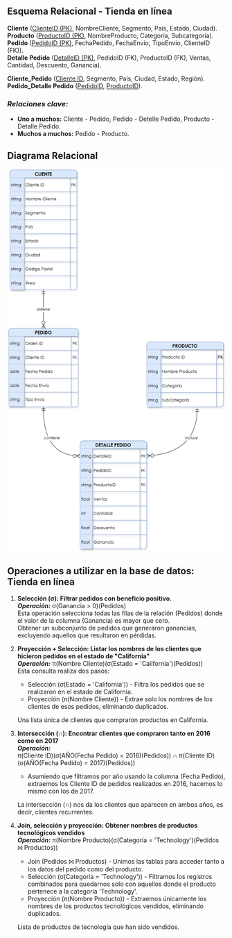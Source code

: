 ## Esquema Relacional - Tienda en línea

**Cliente** (<u>ClienteID (PK)</u>, NombreCliente, Segmento, País, Estado, Ciudad).  
**Producto** (<u>ProductoID (PK)</U>, NombreProducto, Categoría, Subcategoría).  
**Pedido** (<u>PedidoID (PK)</u>, FechaPedido, FechaEnvio, TipoEnvio, ClienteID (FK)).  
**Detalle Pedido** (<u>DetalleID (PK)</u>, PedidoID (FK), ProductoID (FK), Ventas, Cantidad, Descuento, Ganancia).  

**Cliente_Pedido** (<u>Cliente ID</u>, Segmento, País, Ciudad, Estado, Región).  
**Pedido_Detalle Pedido** (<u>PedidoID</u>, <u>ProductoID</u>).


### _Relaciones clave:_

 - **Uno a muchos:** Cliente - Pedido, Pedido - Detelle Pedido, Producto - Detalle Pedido.
 - **Muchos a muchos:** Pedido - Producto. 

 ## Diagrama Relacional
 
 ![Diagrama E-R](DiagramaE-R.drawio.png)

## Operaciones a utilizar en la base de datos: Tienda en línea

1. **Selección (σ): Filtrar pedidos con beneficio positivo.**  
**_Operación:_** σ(Ganancia > 0)(Pedidos)  
Esta operación selecciona todas las filas de la relación (Pedidos) donde el valor de la columna (Ganancia) es mayor que cero.  
Obtener un subconjunto de pedidos que generaron ganancias, excluyendo aquellos que resultaron en pérdidas.

2. **Proyección + Selección: Listar los nombres de los clientes que hicieron pedidos en el estado de "California"**  
**_Operación:_** π(Nombre Cliente)(σ(Estado = 'California')(Pedidos))  
Esta consulta realiza dos pasos:  
    - Selección (σ(Estado = 'California')) - Filtra los pedidos que se realizaron en el estado de California.  
    - Proyección (π(Nombre Cliente)) - Extrae solo los nombres de los clientes de esos pedidos, eliminando duplicados.

    Una lista única de clientes que compraron productos en California.

3. **Intersección (∩): Encontrar clientes que compraron tanto en 2016 como en 2017**  
**_Operación:_**  
π(Cliente ID)(σ(AÑO(Fecha Pedido) = 2016)(Pedidos)) ∩ π(Cliente ID)(σ(AÑO(Fecha Pedido) = 2017)(Pedidos))  
    - Asumiendo que filtramos por año usando la columna (Fecha Pedido), extraemos los Cliente ID de pedidos realizados en 2016, hacemos lo mismo con los de 2017.

    La intersección (∩) nos da los clientes que aparecen en ambos años, es decir, clientes recurrentes.

4. **Join, selección y proyección: Obtener nombres de productos tecnológicos vendidos**  
**_Operación:_** π(Nombre Producto)(σ(Categoría = 'Technology')(Pedidos ⨝ Productos))  
    - Join (Pedidos ⨝ Productos) - Unimos las tablas para acceder tanto a los datos del pedido como del producto.  
    - Selección (σ(Categoría = 'Technology')) - Filtramos los registros combinados para quedarnos solo con aquellos donde el producto pertenece a la categoría 'Technology'.
    - Proyección (π(Nombre Producto)) - Extraemos únicamente los nombres de los productos tecnológicos vendidos, eliminando duplicados.
    
    Lista de productos de tecnología que han sido vendidos.